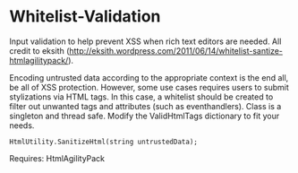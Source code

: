 Whitelist-Validation
====================

Input validation to help prevent XSS when rich text editors are needed. All credit to eksith (http://eksith.wordpress.com/2011/06/14/whitelist-santize-htmlagilitypack/).

Encoding untrusted data according to the appropriate context is the end all, be all of XSS protection. However, some use cases requires users to submit stylizations via HTML tags. In this case, a whitelist should be created to filter out unwanted tags and attributes (such as eventhandlers). Class is a singleton and thread safe. Modify the ValidHtmlTags dictionary to fit your needs. 

```
HtmlUtility.SanitizeHtml(string untrustedData);
```

Requires: HtmlAgilityPack
